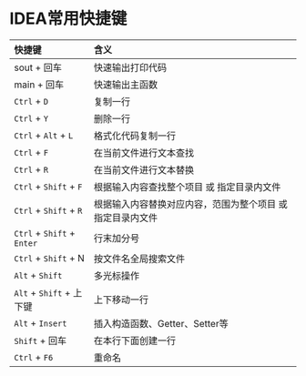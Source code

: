 # IDEA常用快捷键

快捷键|含义
:--|:--
sout + 回车|快速输出打印代码
main + 回车|快速输出主函数
`Ctrl` + `D`|复制一行
`Ctrl` + `Y`|删除一行
`Ctrl` + `Alt` + `L`|格式化代码复制一行
`Ctrl` + `F`|在当前文件进行文本查找
`Ctrl` + `R`|在当前文件进行文本替换
`Ctrl` + `Shift` + `F`|根据输入内容查找整个项目 或 指定目录内文件
`Ctrl` + `Shift` + `R`|根据输入内容替换对应内容，范围为整个项目 或 指定目录内文件
`Ctrl` + `Shift` + `Enter`|行末加分号
`Ctrl` + `Shift` + N|按文件名全局搜索文件
`Alt` + `Shift`|多光标操作
`Alt` + `Shift` + 上下键|上下移动一行
`Alt` + `Insert`|插入构造函数、Getter、Setter等
`Shift` + 回车|在本行下面创建一行
`Ctrl` + `F6`|重命名
